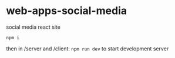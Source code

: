 # web-apps-social-media
 social media react site


`npm i`

then in /server and /client:
`npm run dev`
to start development server